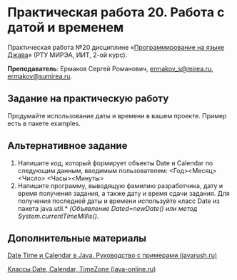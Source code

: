 # Практическая работа 20. Работа с датой и временем
Практическая работа №20 дисциплине «[Программирование на языке Джава](https://online-edu.mirea.ru/course/view.php?id=4053)» (РТУ МИРЭА, ИИТ, 2-ой курс).

**Преподаватель**: Ермаков Сергей Романович, ermakov_s@mirea.ru, ermakov@sumirea.ru.

## Задание на практическую работу

Продумайте использование даты и времени в вашем проекте. Пример есть в пакете examples.

## Альтернативное задание

1. Напишите код, который формирует объекты Date и Calendar по следующим данным, вводимым пользователем:
    <Год><Месяц><Число>
    <Часы><Минуты>
2. Напишите программу, выводящую фамилию разработчика, дату и время получения задания, а также дату и время сдачи задания. Для получения последней даты и времени используйте класс Date из пакета java.util.* *(Объявление Dated=newDate() или метод System.currentTimeMillis().*

## Дополнительные материалы

[Date Time и Calendar в Java. Руководство с примерами (javarush.ru)](https://javarush.ru/groups/posts/1941-kak-ne-poterjatjhsja-vo-vremeni--datetime-i-calendar)

[Классы Date, Calendar, TimeZone (java-online.ru)](http://java-online.ru/java-calendar.xhtml)
